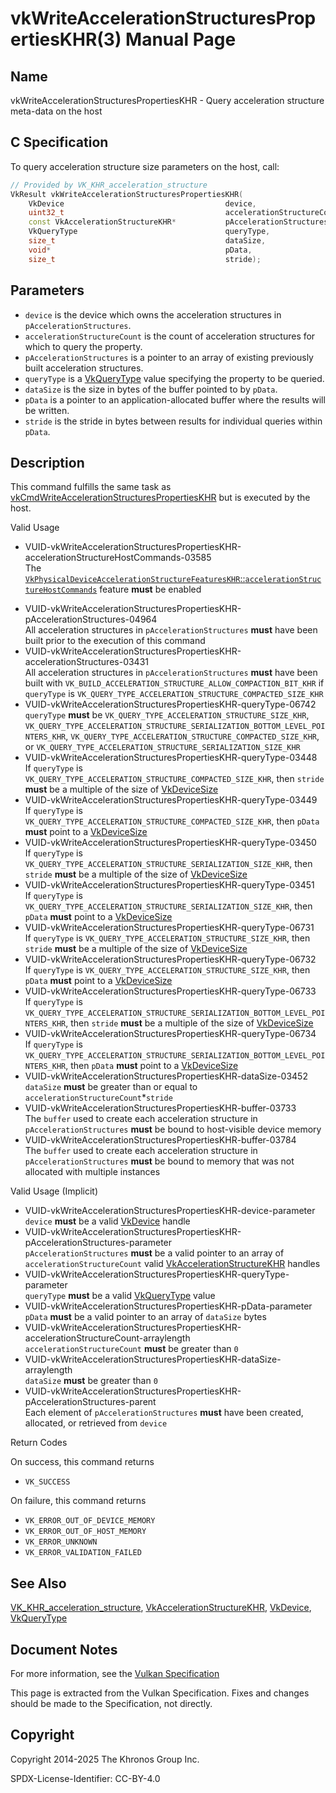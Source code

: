 # vkWriteAccelerationStructuresPropertiesKHR(3) Manual Page

## Name

vkWriteAccelerationStructuresPropertiesKHR - Query acceleration structure meta-data on the host



## [](#_c_specification)C Specification

To query acceleration structure size parameters on the host, call:

```c++
// Provided by VK_KHR_acceleration_structure
VkResult vkWriteAccelerationStructuresPropertiesKHR(
    VkDevice                                    device,
    uint32_t                                    accelerationStructureCount,
    const VkAccelerationStructureKHR*           pAccelerationStructures,
    VkQueryType                                 queryType,
    size_t                                      dataSize,
    void*                                       pData,
    size_t                                      stride);
```

## [](#_parameters)Parameters

- `device` is the device which owns the acceleration structures in `pAccelerationStructures`.
- `accelerationStructureCount` is the count of acceleration structures for which to query the property.
- `pAccelerationStructures` is a pointer to an array of existing previously built acceleration structures.
- `queryType` is a [VkQueryType](https://registry.khronos.org/vulkan/specs/latest/man/html/VkQueryType.html) value specifying the property to be queried.
- `dataSize` is the size in bytes of the buffer pointed to by `pData`.
- `pData` is a pointer to an application-allocated buffer where the results will be written.
- `stride` is the stride in bytes between results for individual queries within `pData`.

## [](#_description)Description

This command fulfills the same task as [vkCmdWriteAccelerationStructuresPropertiesKHR](https://registry.khronos.org/vulkan/specs/latest/man/html/vkCmdWriteAccelerationStructuresPropertiesKHR.html) but is executed by the host.

Valid Usage

- [](#VUID-vkWriteAccelerationStructuresPropertiesKHR-accelerationStructureHostCommands-03585)VUID-vkWriteAccelerationStructuresPropertiesKHR-accelerationStructureHostCommands-03585  
  The [`VkPhysicalDeviceAccelerationStructureFeaturesKHR`::`accelerationStructureHostCommands`](https://registry.khronos.org/vulkan/specs/latest/html/vkspec.html#features-accelerationStructureHostCommands) feature **must** be enabled

<!--THE END-->

- [](#VUID-vkWriteAccelerationStructuresPropertiesKHR-pAccelerationStructures-04964)VUID-vkWriteAccelerationStructuresPropertiesKHR-pAccelerationStructures-04964  
  All acceleration structures in `pAccelerationStructures` **must** have been built prior to the execution of this command
- [](#VUID-vkWriteAccelerationStructuresPropertiesKHR-accelerationStructures-03431)VUID-vkWriteAccelerationStructuresPropertiesKHR-accelerationStructures-03431  
  All acceleration structures in `pAccelerationStructures` **must** have been built with `VK_BUILD_ACCELERATION_STRUCTURE_ALLOW_COMPACTION_BIT_KHR` if `queryType` is `VK_QUERY_TYPE_ACCELERATION_STRUCTURE_COMPACTED_SIZE_KHR`
- [](#VUID-vkWriteAccelerationStructuresPropertiesKHR-queryType-06742)VUID-vkWriteAccelerationStructuresPropertiesKHR-queryType-06742  
  `queryType` **must** be `VK_QUERY_TYPE_ACCELERATION_STRUCTURE_SIZE_KHR`, `VK_QUERY_TYPE_ACCELERATION_STRUCTURE_SERIALIZATION_BOTTOM_LEVEL_POINTERS_KHR`, `VK_QUERY_TYPE_ACCELERATION_STRUCTURE_COMPACTED_SIZE_KHR`, or `VK_QUERY_TYPE_ACCELERATION_STRUCTURE_SERIALIZATION_SIZE_KHR`
- [](#VUID-vkWriteAccelerationStructuresPropertiesKHR-queryType-03448)VUID-vkWriteAccelerationStructuresPropertiesKHR-queryType-03448  
  If `queryType` is `VK_QUERY_TYPE_ACCELERATION_STRUCTURE_COMPACTED_SIZE_KHR`, then `stride` **must** be a multiple of the size of [VkDeviceSize](https://registry.khronos.org/vulkan/specs/latest/man/html/VkDeviceSize.html)
- [](#VUID-vkWriteAccelerationStructuresPropertiesKHR-queryType-03449)VUID-vkWriteAccelerationStructuresPropertiesKHR-queryType-03449  
  If `queryType` is `VK_QUERY_TYPE_ACCELERATION_STRUCTURE_COMPACTED_SIZE_KHR`, then `pData` **must** point to a [VkDeviceSize](https://registry.khronos.org/vulkan/specs/latest/man/html/VkDeviceSize.html)
- [](#VUID-vkWriteAccelerationStructuresPropertiesKHR-queryType-03450)VUID-vkWriteAccelerationStructuresPropertiesKHR-queryType-03450  
  If `queryType` is `VK_QUERY_TYPE_ACCELERATION_STRUCTURE_SERIALIZATION_SIZE_KHR`, then `stride` **must** be a multiple of the size of [VkDeviceSize](https://registry.khronos.org/vulkan/specs/latest/man/html/VkDeviceSize.html)
- [](#VUID-vkWriteAccelerationStructuresPropertiesKHR-queryType-03451)VUID-vkWriteAccelerationStructuresPropertiesKHR-queryType-03451  
  If `queryType` is `VK_QUERY_TYPE_ACCELERATION_STRUCTURE_SERIALIZATION_SIZE_KHR`, then `pData` **must** point to a [VkDeviceSize](https://registry.khronos.org/vulkan/specs/latest/man/html/VkDeviceSize.html)
- [](#VUID-vkWriteAccelerationStructuresPropertiesKHR-queryType-06731)VUID-vkWriteAccelerationStructuresPropertiesKHR-queryType-06731  
  If `queryType` is `VK_QUERY_TYPE_ACCELERATION_STRUCTURE_SIZE_KHR`, then `stride` **must** be a multiple of the size of [VkDeviceSize](https://registry.khronos.org/vulkan/specs/latest/man/html/VkDeviceSize.html)
- [](#VUID-vkWriteAccelerationStructuresPropertiesKHR-queryType-06732)VUID-vkWriteAccelerationStructuresPropertiesKHR-queryType-06732  
  If `queryType` is `VK_QUERY_TYPE_ACCELERATION_STRUCTURE_SIZE_KHR`, then `pData` **must** point to a [VkDeviceSize](https://registry.khronos.org/vulkan/specs/latest/man/html/VkDeviceSize.html)
- [](#VUID-vkWriteAccelerationStructuresPropertiesKHR-queryType-06733)VUID-vkWriteAccelerationStructuresPropertiesKHR-queryType-06733  
  If `queryType` is `VK_QUERY_TYPE_ACCELERATION_STRUCTURE_SERIALIZATION_BOTTOM_LEVEL_POINTERS_KHR`, then `stride` **must** be a multiple of the size of [VkDeviceSize](https://registry.khronos.org/vulkan/specs/latest/man/html/VkDeviceSize.html)
- [](#VUID-vkWriteAccelerationStructuresPropertiesKHR-queryType-06734)VUID-vkWriteAccelerationStructuresPropertiesKHR-queryType-06734  
  If `queryType` is `VK_QUERY_TYPE_ACCELERATION_STRUCTURE_SERIALIZATION_BOTTOM_LEVEL_POINTERS_KHR`, then `pData` **must** point to a [VkDeviceSize](https://registry.khronos.org/vulkan/specs/latest/man/html/VkDeviceSize.html)
- [](#VUID-vkWriteAccelerationStructuresPropertiesKHR-dataSize-03452)VUID-vkWriteAccelerationStructuresPropertiesKHR-dataSize-03452  
  `dataSize` **must** be greater than or equal to `accelerationStructureCount`\*`stride`
- [](#VUID-vkWriteAccelerationStructuresPropertiesKHR-buffer-03733)VUID-vkWriteAccelerationStructuresPropertiesKHR-buffer-03733  
  The `buffer` used to create each acceleration structure in `pAccelerationStructures` **must** be bound to host-visible device memory
- [](#VUID-vkWriteAccelerationStructuresPropertiesKHR-buffer-03784)VUID-vkWriteAccelerationStructuresPropertiesKHR-buffer-03784  
  The `buffer` used to create each acceleration structure in `pAccelerationStructures` **must** be bound to memory that was not allocated with multiple instances

Valid Usage (Implicit)

- [](#VUID-vkWriteAccelerationStructuresPropertiesKHR-device-parameter)VUID-vkWriteAccelerationStructuresPropertiesKHR-device-parameter  
  `device` **must** be a valid [VkDevice](https://registry.khronos.org/vulkan/specs/latest/man/html/VkDevice.html) handle
- [](#VUID-vkWriteAccelerationStructuresPropertiesKHR-pAccelerationStructures-parameter)VUID-vkWriteAccelerationStructuresPropertiesKHR-pAccelerationStructures-parameter  
  `pAccelerationStructures` **must** be a valid pointer to an array of `accelerationStructureCount` valid [VkAccelerationStructureKHR](https://registry.khronos.org/vulkan/specs/latest/man/html/VkAccelerationStructureKHR.html) handles
- [](#VUID-vkWriteAccelerationStructuresPropertiesKHR-queryType-parameter)VUID-vkWriteAccelerationStructuresPropertiesKHR-queryType-parameter  
  `queryType` **must** be a valid [VkQueryType](https://registry.khronos.org/vulkan/specs/latest/man/html/VkQueryType.html) value
- [](#VUID-vkWriteAccelerationStructuresPropertiesKHR-pData-parameter)VUID-vkWriteAccelerationStructuresPropertiesKHR-pData-parameter  
  `pData` **must** be a valid pointer to an array of `dataSize` bytes
- [](#VUID-vkWriteAccelerationStructuresPropertiesKHR-accelerationStructureCount-arraylength)VUID-vkWriteAccelerationStructuresPropertiesKHR-accelerationStructureCount-arraylength  
  `accelerationStructureCount` **must** be greater than `0`
- [](#VUID-vkWriteAccelerationStructuresPropertiesKHR-dataSize-arraylength)VUID-vkWriteAccelerationStructuresPropertiesKHR-dataSize-arraylength  
  `dataSize` **must** be greater than `0`
- [](#VUID-vkWriteAccelerationStructuresPropertiesKHR-pAccelerationStructures-parent)VUID-vkWriteAccelerationStructuresPropertiesKHR-pAccelerationStructures-parent  
  Each element of `pAccelerationStructures` **must** have been created, allocated, or retrieved from `device`

Return Codes

On success, this command returns

- `VK_SUCCESS`

On failure, this command returns

- `VK_ERROR_OUT_OF_DEVICE_MEMORY`
- `VK_ERROR_OUT_OF_HOST_MEMORY`
- `VK_ERROR_UNKNOWN`
- `VK_ERROR_VALIDATION_FAILED`

## [](#_see_also)See Also

[VK\_KHR\_acceleration\_structure](https://registry.khronos.org/vulkan/specs/latest/man/html/VK_KHR_acceleration_structure.html), [VkAccelerationStructureKHR](https://registry.khronos.org/vulkan/specs/latest/man/html/VkAccelerationStructureKHR.html), [VkDevice](https://registry.khronos.org/vulkan/specs/latest/man/html/VkDevice.html), [VkQueryType](https://registry.khronos.org/vulkan/specs/latest/man/html/VkQueryType.html)

## [](#_document_notes)Document Notes

For more information, see the [Vulkan Specification](https://registry.khronos.org/vulkan/specs/latest/html/vkspec.html#vkWriteAccelerationStructuresPropertiesKHR)

This page is extracted from the Vulkan Specification. Fixes and changes should be made to the Specification, not directly.

## [](#_copyright)Copyright

Copyright 2014-2025 The Khronos Group Inc.

SPDX-License-Identifier: CC-BY-4.0
